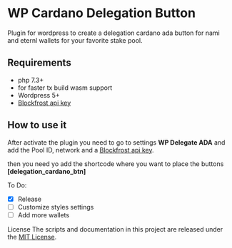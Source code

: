# WP Cardano Delegation Button
Plugin for wordpress to create a delegation cardano ada button for nami and eternl wallets for your favorite stake pool.

## Requirements
* php 7.3+
* for faster tx build wasm support
* Wordpress 5+
* [Blockfrost api key](https://blockfrost.io/)

## How to use it
After activate the plugin you need to go to settings **WP Delegate ADA** and add the Pool ID, network and a [Blockfrost api key](https://blockfrost.io/).

then you need yo add the shortcode where you want to place the buttons
**[delegation_cardano_btn]**

To Do:
- [x] Release
- [ ] Customize styles settings
- [ ] Add more wallets

License
The scripts and documentation in this project are released under the [MIT License](https://github.com/Traka-Dev/wp-cardano-delegation-btn/blob/main/LICENSE).